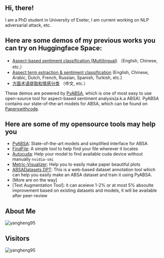 ## Hi, there!

I am a PhD student in University of Exeter, I am current working on NLP adversarial attack, etc.

## Here are some demos of my previous works you can try on Huggingface Space:
- [Aspect-based sentiment classification (Multilingual)](https://huggingface.co/spaces/yangheng/PyABSA-APC) （English,
  Chinese, etc.）
- [Aspect term extraction & sentiment classification](https://huggingface.co/spaces/yangheng/PyABSA-ATEPC) (English,
  Chinese, Arabic, Dutch, French, Russian, Spanish, Turkish, etc.)
- [方面术语提取和情感分类](https://huggingface.co/spaces/yangheng/PyABSA-ATEPC-Chinese) （中文, etc.）

These demos are powered by [PyABSA](https://github.com/yangheng95/PyABSA), which is one of most easy to use open-source tool for aspect-based sentiment analysis(a.k.a ABSA). PyABSA contains our state-of-the-art models for ABSA, which can be found on [Paperswithcode](https://paperswithcode.com/sota/aspect-based-sentiment-analysis-on-semeval).

## Here are some of my opensource tools may help you
- [PyABSA](https://github.com/yangheng95/PyABSA): State-of-the-art models and simplified interface for ABSA
- [FindFile](https://github.com/yangheng95/findfile): A simple tool to help find your file wherever it locates
- [Autocuda](https://github.com/yangheng95/autocuda): Help your model to find available cuda device without manually `nvidia-smi`
- [Metric-Visualizer](https://github.com/yangheng95/metric_visualizer): Help you to easily make paper beautiful plots
- [ABSADatasets DPT](https://github.com/yangheng95/ABSADatasets/tree/v1.2/DPT): This is a web-based dataset annotation tool which can help you easily make an ABSA dataset and train it using PyABSA.
- [More are on the way] 
- [Text Augmentation Tool]: it can aceieve 1-2% or at most 5% absoulte improvement based on existing datasets and models, it will be available after peer-review 

## About Me
<p align="left"><img src="https://github-readme-stats.vercel.app/api?username=yangheng95&show_icons=true" alt="yangheng95" />
  
## Visitors 
  
<p align="left"> <img src="https://komarev.com/ghpvc/?username=yangheng95" alt="yangheng95" /> </p>
